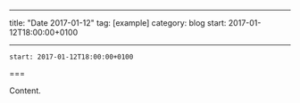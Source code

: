 
---
title: "Date 2017-01-12"
tag: [example]
category: blog
start: 2017-01-12T18:00:00+0100

---

``start: 2017-01-12T18:00:00+0100``

===

Content.
